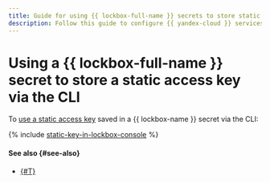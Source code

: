 ```yaml
---
title: Guide for using {{ lockbox-full-name }} secrets to store static access keys via the CLI
description: Follow this guide to configure {{ yandex-cloud }} services with an AWS-compatible API to use service account static access keys stored in {{ lockbox-full-name }} secrets via the CLI.
---
```


# Using a {{ lockbox-full-name }} secret to store a static access key via the CLI

To [use a static access key](index.md) saved in a {{ lockbox-name }} secret via the CLI:

{% include [static-key-in-lockbox-console](../../../_tutorials/security/static-key-in-lockbox-console.md) %}

#### See also {#see-also}

* [{#T}](terraform.md)